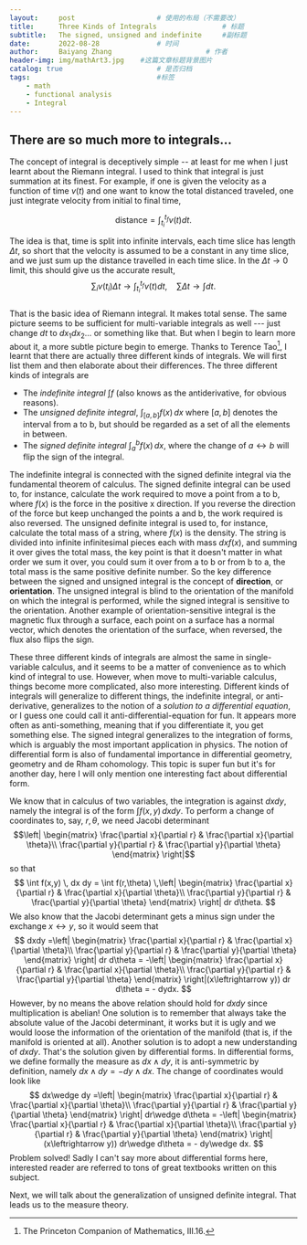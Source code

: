 ```yaml
---
layout:     post   				    # 使用的布局（不需要改）
title:      Three Kinds of Integrals				# 标题 
subtitle:   The signed, unsigned and indefinite     #副标题
date:       2022-08-28				# 时间
author:     Baiyang Zhang 						# 作者
header-img: img/mathArt3.jpg 	#这篇文章标题背景图片
catalog: true 						# 是否归档
tags:								#标签
    - math
    - functional analysis
    - Integral
---
```



## There are so much more to integrals...

The concept of integral is deceptively simple --  at least for me when I just learnt about the Riemann integral. I used to think that integral is just summation at its finest. For example, if one is given the velocity as a function of time $v(t)$ and one want to know the total distanced traveled, one just integrate velocity from initial to final time, 

$$
\text{distance} = \int_{t_i}^{t_f} {v}(t) dt.
$$

The idea is that, time is split into infinite intervals, each time slice has length $\Delta t$, so short that the velocity is assumed to be a constant in any time slice, and we just sum up the distance travelled in each time slice. In the $\Delta t \to 0$ limit, this should give us the accurate result,  
$$\sum_i {v}(t_i) \Delta t \to \int_{t_i}^{t_f} {v}(t) dt, \quad \sum \Delta t \to \int dt.$$  
That is the basic idea of Riemann integral. It makes total sense. The same picture seems to be sufficient for multi-variable integrals as well --- just change $dt$ to $dx_{1} dx_{2} \dots$ or something like that. But when I begin to learn more about it, a more subtle picture begin to emerge. Thanks to Terence Tao[^1], I learnt that there are actually three different kinds of integrals. We will first list them and then elaborate about their differences. The three different kinds of integrals are

[^1]: The Princeton Companion of Mathematics, III.16.

- The *indefinite integral* $\int f$ (also knows as the antiderivative, for obvious reasons). 
- The *unsigned definite integral*, $\int_{[a,b]} f(x) \, dx$ where $[a,b]$ denotes the interval from a to b, but should be regarded as a set of all the elements in between.
- The *signed definite integral* $\int_{a}^b f(x) \, dx$, where the change of $a \leftrightarrow b$ will flip the sign of the integral.

The indefinite integral is connected with the signed definite integral via the fundamental theorem of calculus. The signed definite integral can be used to, for instance, calculate the work required to move a point from a to b, where $f(x)$ is the force in the positive x direction. If you reverse the direction of the force but keep unchanged the points a and b, the work required is also reversed. The unsigned definite integral is used to, for instance, calculate the total mass of a string, where $f(x)$ is the density. The string is divided into infinite infinitesimal pieces each with mass $dx f(x)$, and summing it over gives the total mass, the key point is that it doesn't matter in what order we sum it over, you could sum it over from a to b or from b to a, the total mass is the same positive definite number. So the key difference between the signed and unsigned integral is the concept of **direction**, or **orientation**. The unsigned integral is blind to the orientation of the manifold on which the integral is performed, while the signed integral is sensitive to the orientation. Another example of orientation-sensitive integral is the magnetic flux through a surface, each point on a surface has a normal vector, which denotes the orientation of the surface, when reversed, the flux also flips the sign.

These three different kinds of integrals are almost the same in single-variable calculus, and it seems to be a matter of convenience as to which kind of integral to use. However, when move to multi-variable calculus, things become more complicated, also more interesting. Different kinds of integrals will generalize to different things, the indefinite integral, or anti-derivative, generalizes to the notion of a *solution to a differential equation*, or I guess one could call it anti-differential-equation for fun.  It appears more often as anti-something, meaning that if you differentiate it, you get something else. The signed integral generalizes to the integration of forms, which is arguably the most important application in physics.  The notion of differential form is also of fundamental importance in differential geometry, geometry and de Rham cohomology. This topic is super fun but it's for another day, here I will only mention one interesting fact about differential form.

We know that in calculus of two variables, the integration is against $dx dy$, namely the integral is of the form $\int f(x,y) \, dx dy$. To perform a change of coordinates to, say, $r,\theta$, we need Jacobi determinant  
$$\left|    \begin{matrix} 
\frac{\partial x}{\partial r} & \frac{\partial x}{\partial \theta}\\
\frac{\partial y}{\partial r} & \frac{\partial y}{\partial \theta}
\end{matrix} \right|$$ so that  
$$
\int f(x,y) \, dx dy = \int f(r,\theta) \,\left|    \begin{matrix} 
\frac{\partial x}{\partial r} & \frac{\partial x}{\partial \theta}\\
\frac{\partial y}{\partial r} & \frac{\partial y}{\partial \theta}
\end{matrix} \right| dr d\theta. 
$$
We also know that the Jacobi determinant gets a minus sign under the exchange $x \leftrightarrow y$, so it would seem that   
$$
dxdy =\left| \begin{matrix} 
\frac{\partial x}{\partial r} & \frac{\partial x}{\partial \theta}\\
\frac{\partial y}{\partial r} & \frac{\partial y}{\partial \theta}
\end{matrix} \right| dr d\theta = -\left| \begin{matrix} 
\frac{\partial x}{\partial r} & \frac{\partial x}{\partial \theta}\\
\frac{\partial y}{\partial r} & \frac{\partial y}{\partial \theta}
\end{matrix} \right|(x\leftrightarrow y)) dr d\theta = - dydx.
$$
However, by no means the above relation should hold for $dx dy$ since multiplication is abelian! One solution is to remember that always take the absolute value of the Jacobi determinant, it works but it is ugly and we would loose the information of the orientation of the manifold (that is, if the manifold is oriented at all). Another solution is to adopt a new understanding of $dx dy$. That's the solution given by differential forms. In differential forms, we define formally the measure as $dx \wedge dy$, it is anti-symmetric by definition, namely $dx\wedge dy = - dy \wedge dx$. The change of coordinates would look like  
$$
dx\wedge dy =\left| \begin{matrix} 
\frac{\partial x}{\partial r} & \frac{\partial x}{\partial \theta}\\
\frac{\partial y}{\partial r} & \frac{\partial y}{\partial \theta}
\end{matrix} \right|
dr\wedge d\theta = -\left| \begin{matrix} 
\frac{\partial x}{\partial r} & \frac{\partial x}{\partial \theta}\\
\frac{\partial y}{\partial r} & \frac{\partial y}{\partial \theta}
\end{matrix} \right|(x\leftrightarrow y)) dr\wedge d\theta = - dy\wedge dx.
$$
Problem solved! Sadly I can't say more about differential forms here, interested reader are referred to tons of great textbooks written on this subject.

Next, we will talk about the generalization of unsigned definite integral. That leads us to the measure theory.